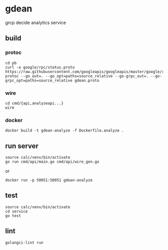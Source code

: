 # gdean
grcp decide analytics service

## build
### protoc
```
cd pb
curl -o google/rpc/status.proto https://raw.githubusercontent.com/googleapis/googleapis/master/google/rpc/status.proto
protoc --go_out=. --go_opt=paths=source_relative --go-grpc_out=. --go-grpc_opt=paths=source_relative gdean.proto
```
### wire
```
cd cmd/{api,analyzeapi...}
wire
```
### docker
```
docker build -t gdean-analyze -f Dockerfile.analyze .
```
## run server
```
source calc/venv/bin/activate
go run cmd/api/main.go cmd/api/wire_gen.go
```
or
```
docker run -p 50051:50051 gdean-analyze
```
## test
```
source calc/venv/bin/activate
cd service
go test
```
## lint
```
golangci-lint run
```
